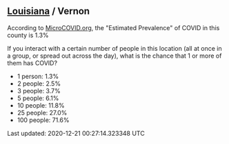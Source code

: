 
## [Louisiana](/united-states/louisiana) / Vernon

According to [MicroCOVID.org](http://microcovid.org),
the "Estimated Prevalence" of COVID in this county is 1.3%

If you interact with a certain number of people in this location
(all at once in a group, or spread out across the day), what is the chance that
1 or more of them has COVID?

- 1 person: 1.3%
- 2 people: 2.5%
- 3 people: 3.7%
- 5 people: 6.1%
- 10 people: 11.8%
- 25 people: 27.0%
- 100 people: 71.6%

Last updated: 2020-12-21 00:27:14.323348 UTC
